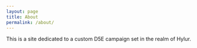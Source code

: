 ```yaml
---
layout: page
title: About
permalink: /about/
---
```


This is a site dedicated to a custom D5E campaign set in the realm of Hylur.